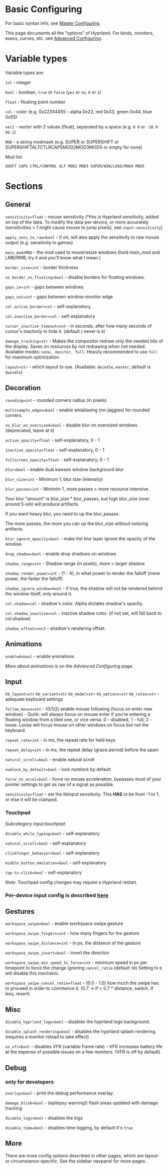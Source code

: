 # Basic Configuring

For basic syntax info, see [Master Configuring](https://github.com/vaxerski/Hyprland/wiki/Configuring-Hyprland).

This page documents all the "options" of Hyprland. For binds, monitors, execs, curves, etc. see [Advanced Configuring](https://github.com/vaxerski/Hyprland/wiki/Advanced-config).

# Variable types
Variable types are:

`int` - integer

`bool` - boolean, `true` or `false` (`yes` or `no`, `0` or `1`)

`float` - floating point number

`col` - color (e.g. 0x22334455 - alpha 0x22, red 0x33, green 0x44, blue 0x55)

`vec2` - vector with 2 values (float), separated by a space (e.g. `0 0` or `-10.9 99.1`)

`MOD` - a string modmask (e.g. SUPER or SUPERSHIFT or SUPERSHIFTALTCTLRCAPSMOD2MOD3MOD5 or empty for none)

Mod list:
```
SHIFT CAPS CTRL/CONTROL ALT MOD2 MOD3 SUPER/WIN/LOGO/MOD4 MOD5
```

# Sections

## General

`sensitivity=float` - mouse sensitivity (*this is Hyprland sensitivity, added on top of the data. To modify the data per-device, or more accurately (sensitivities > 1 might cause mouse to jump pixels), see `input:sensitivity`)

`apply_sens_to_raw=bool` - if on, will also apply the sensitivity to raw mouse output (e.g. sensitivity in games)

`main_mod=MOD` - the mod used to move/resize windows (hold main_mod and LMB/RMB, try it and you'll know what I mean.)

`border_size=int` - border thickness

`no_border_on_floating=bool` - disable borders for floating windows. 

`gaps_in=int` - gaps between windows

`gaps_out=int` - gaps between window-monitor edge

`col.active_border=col` - self-explanatory

`col.inactive_border=col` - self-explanatory

`cursor_inactive_timeout=int` - in seconds, after how many seconds of cursor's inactivity to hide it. (default / never is `0`)

`damage_tracking=str` - Makes the compositor redraw only the needed bits of the display. Saves on resources by not redrawing when not needed. Available modes: `none, monitor, full`. Heavily recommended to use `full` for maximum optimization.

`layout=str` - which layout to use. (Available: `dwindle`, `master`, default is `dwindle`)

## Decoration

`rounding=int` - rounded corners radius (in pixels)

`multisample_edges=bool` - enable antialiasing (no-jaggies) for rounded corners.

`no_blur_on_oversized=bool` - disable blur on oversized windows (deprecated, leave at `0`)

`active_opacity=float` - self-explanatory, 0 - 1

`inactive_opacity=float` - self-explanatory, 0 - 1

`fullscreen_opacity=float` - self-explanatory, 0 - 1

`blur=bool` - enable dual kawase window background blur

`blur_size=int` - Minimum 1, blur size (intensity)

`blur_passes=int` - Minimim 1, more passes = more resource intensive.
    
Your blur "amount" is blur_size * blur_passes, but high blur_size (over around 5-ish) will produce artifacts.
    
If you want heavy blur, you need to up the blur_passes.

The more passes, the more you can up the blur_size without noticing artifacts.

`blur_ignore_opacity=bool` - make the blur layer ignore the opacity of the window.

`drop_shadow=bool` - enable drop shadows on windows

`shadow_range=int` - Shadow range (in pixels), more = larger shadow

`shadow_render_power=int` - (1 - 4), in what power to render the falloff (more power, the faster the falloff)

`shadow_ignore_window=bool` - if true, the shadow will not be rendered behind the window itself, only around it.

`col.shadow=col` - shadow's color. Alpha dictates shadow's opacity.

`col.shadow_inactive=col` - inactive shadow color. (if not set, will fall back to col.shadow)

`shadow_offset=vec2` - shadow's rendering offset.

## Animations

`enabled=bool` - enable animations

_More about animations is on the Advanced Configuring page._

## Input

`kb_layout=str` `kb_variant=str` `kb_model=str` `kb_options=str` `kb_rules=str` - adequate keyboard settings

`follow_mouse=int` - (0/1/2) enable mouse following (focus on enter new window) - Quirk: will always focus on mouse enter if you're entering a floating window from a tiled one, or vice versa. 0 - disabled, 1 - full, 2 - loose. Loose will focus mouse on other windows on focus but not the keyboard.

`repeat_rate=int` - in ms, the repeat rate for held keys

`repeat_delay=int` - in ms, the repeat delay (grace period) before the spam

`natural_scroll=bool` - enable natural scroll

`numlock_by_default=bool` - lock numlock by default

`force_no_accel=bool` - force no mouse acceleration, bypasses most of your pointer settings to get as raw of a signal as possible.

`sensitivity=float` - set the libinput sensitivity. This **HAS** to be from -1 to 1, or else it will be clamped.

### Touchpad
_Subcategory input:touchpad:_

`disable_while_typing=bool` - self-explanatory

`natural_scroll=bool` - self-explanatory

`clickfinger_behavior=bool` - self-explanatory

`middle_button_emulation=bool` - self-explanatory

`tap-to-click=bool` - self-explanatory

*Note:* Touchpad config changes may require a Hyprland restart.

### Per-device input config is described [here](https://github.com/hyprwm/Hyprland/wiki/Advanced-config#per-device-input-configs)

## Gestures

`workspace_swipe=bool` - enable workspace swipe gesture

`workspace_swipe_fingers=int` - how many fingers for the gesture

`workspace_swipe_distance=int` - in px, the distance of the gesture

`workspace_swipe_invert=bool` - invert the direction

`workspace_swipe_min_speed_to_force=int` - minimum speed in px per timepoint to force the change ignoring `cancel_ratio` (default `30`) Setting to `0` will disable this mechanic.

`workspace_swipe_cancel_ratio=float` - (0.0 - 1.0) how much the swipe has to proceed in order to commence it. (0.7 -> if > 0.7 * distance, switch, if less, revert)

## Misc

`disable_hyprland_logo=bool` - disables the hyprland logo background.

`disable_splash_rendering=bool` - disables the hyprland splash rendering. (requires a monitor reload to take effect)

`no_vfr=bool` - disables VFR (variable frame rate) - VFR increases battery life at the expense of possible issues on a few monitors. (VFR is off by default)

## Debug
### only for developers

`overlay=bool` - print the debug performance overlay.

`damage_blink=bool` - (epilepsy warning!) flash areas updated with damage tracking

`disable_logs=bool` - disables the logs

`disable_time=bool` - disables time logging, by default it's `true`

## More 
There are more config options described in other pages, which are layout- or circumstance-specific. See the sidebar navpanel for more pages.
